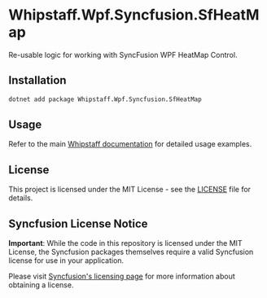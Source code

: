 # Whipstaff.Wpf.Syncfusion.SfHeatMap

Re-usable logic for working with SyncFusion WPF HeatMap Control.

## Installation

```bash
dotnet add package Whipstaff.Wpf.Syncfusion.SfHeatMap
```

## Usage

Refer to the main [Whipstaff documentation](https://github.com/dpvreony/whipstaff) for detailed usage examples.

## License

This project is licensed under the MIT License - see the [LICENSE](https://github.com/dpvreony/whipstaff/blob/main/LICENSE) file for details.

## Syncfusion License Notice

**Important**: While the code in this repository is licensed under the MIT License, the Syncfusion packages themselves require a valid Syncfusion license for use in your application.

Please visit [Syncfusion's licensing page](https://www.syncfusion.com/sales/licensing) for more information about obtaining a license.
